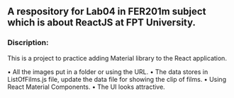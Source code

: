 ## A respository for Lab04 in FER201m subject which is about ReactJS at FPT University.
### Discription:
This is a project to practice adding Material library to the React application.

•	All the images put in a folder or using the URL.
•	The data stores in ListOfFilms.js file, update the data file for showing the clip of films.
•	Using React Material Components.
•	The UI looks attractive.
